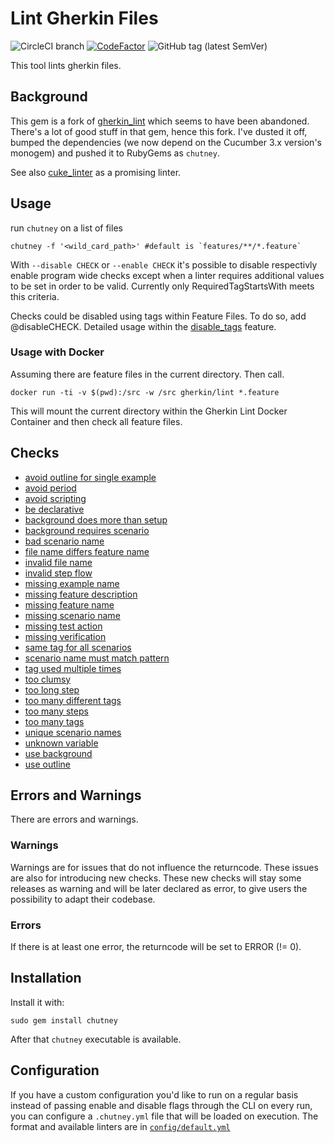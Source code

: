 # Lint Gherkin Files

![CircleCI branch](https://img.shields.io/circleci/project/github/BillyRuffian/chutney/master.svg?style=flat-square)
[![CodeFactor](https://www.codefactor.io/repository/github/billyruffian/chutney/badge?style=flat-square)](https://www.codefactor.io/repository/github/billyruffian/chutney)
![GitHub tag (latest SemVer)](https://img.shields.io/github/tag/BillyRuffian/chutney.svg?style=flat-square)

This tool lints gherkin files.

## Background

This gem is a fork of [gherkin_lint](https://github.com/funkwerk/gherkin_lint) which seems to have been abandoned. There's a lot of good stuff in that gem, hence this fork. I've dusted it off, bumped the dependencies (we now depend on the Cucumber 3.x version's monogem) and pushed it to RubyGems as `chutney`.

See also [cuke_linter](https://github.com/enkessler/cuke_linter) as a promising linter.

## Usage

run `chutney` on a list of files

    chutney -f '<wild_card_path>' #default is `features/**/*.feature`

With `--disable CHECK` or `--enable CHECK` it's possible to disable respectivly enable program wide checks except when a linter requires additional values to be set in order to be valid.  Currently only RequiredTagStartsWith meets this criteria. 

Checks could be disabled using tags within Feature Files. To do so, add @disableCHECK.
Detailed usage within the [disable_tags](https://github.com/BillyRuffian/chutney/blob/master/features/disable_tags.feature) feature.

### Usage with Docker

Assuming there are feature files in the current directory. Then call.

`docker run -ti -v $(pwd):/src -w /src gherkin/lint *.feature`

This will mount the current directory within the Gherkin Lint Docker Container and then check all feature files.

## Checks

 - [avoid outline for single example](https://github.com/BillyRuffian/chutney/blob/master/features/avoid_outline_for_single_example.feature)
 - [avoid period](https://github.com/BillyRuffian/chutney/blob/master/features/avoid_period.feature)
 - [avoid scripting](https://github.com/BillyRuffian/chutney/blob/master/features/avoid_scripting.feature)
 - [be declarative](https://github.com/BillyRuffian/chutney/blob/master/features/be_declarative.feature)
 - [background does more than setup](https://github.com/BillyRuffian/chutney/blob/master/features/background_does_more_than_setup.feature)
 - [background requires scenario](https://github.com/BillyRuffian/chutney/blob/master/features/background_requires_scenario.feature)
 - [bad scenario name](https://github.com/BillyRuffian/chutney/blob/master/features/bad_scenario_name.feature)
 - [file name differs feature name](https://github.com/BillyRuffian/chutney/blob/master/features/file_name_differs_feature_name.feature)
 - [invalid file name](https://github.com/BillyRuffian/chutney/blob/master/features/invalid_file_name.feature)
 - [invalid step flow](https://github.com/BillyRuffian/chutney/blob/master/features/invalid_step_flow.feature)
 - [missing example name](https://github.com/BillyRuffian/chutney/blob/master/features/missing_example_name.feature)
 - [missing feature description](https://github.com/BillyRuffian/chutney/blob/master/features/missing_feature_description.feature)
 - [missing feature name](https://github.com/BillyRuffian/chutney/blob/master/features/missing_feature_name.feature)
 - [missing scenario name](https://github.com/BillyRuffian/chutney/blob/master/features/missing_scenario_name.feature)
 - [missing test action](https://github.com/BillyRuffian/chutney/blob/master/features/missing_test_action.feature)
 - [missing verification](https://github.com/BillyRuffian/chutney/blob/master/features/missing_verification.feature)
 - [same tag for all scenarios](https://github.com/BillyRuffian/chutney/blob/master/features/same_tag_for_all_scenarios.feature)
 - [scenario name must match pattern](https://github.com/BillyRuffian/chutney/blob/master/features/scenario_names_match.feature)
 - [tag used multiple times](https://github.com/BillyRuffian/chutney/blob/master/features/tag_used_multiple_times.feature)
 - [too clumsy](https://github.com/BillyRuffian/chutney/blob/master/features/too_clumsy.feature)
 - [too long step](https://github.com/BillyRuffian/chutney/blob/master/features/too_long_step.feature)
 - [too many different tags](https://github.com/BillyRuffian/chutney/blob/master/features/too_many_different_tags.feature)
 - [too many steps](https://github.com/BillyRuffian/chutney/blob/master/features/too_many_steps.feature)
 - [too many tags](https://github.com/BillyRuffian/chutney/blob/master/features/too_many_tags.feature)
 - [unique scenario names](https://github.com/BillyRuffian/chutney/blob/master/features/unique_scenario_names.feature)
 - [unknown variable](https://github.com/BillyRuffian/chutney/blob/master/features/unknown_variable.feature)
 - [use background](https://github.com/BillyRuffian/chutney/blob/master/features/use_background.feature)
 - [use outline](https://github.com/BillyRuffian/chutney/blob/master/features/use_outline.feature)

## Errors and Warnings

There are errors and warnings.

### Warnings

Warnings are for issues that do not influence the returncode. These issues are also for introducing new checks.
These new checks will stay some releases as warning and will be later declared as error, to give users the possibility to adapt their codebase.

### Errors

If there is at least one error, the returncode will be set to ERROR (!= 0).

## Installation

Install it with:

`sudo gem install chutney`

After that `chutney` executable is available.

## Configuration
If you have a custom configuration you'd like to run on a regular basis instead of passing enable and disable flags through the CLI on every run, you can configure a ```.chutney.yml``` file that will be loaded on execution.  The format and available linters are in [```config/default.yml```](config/default.yml)
